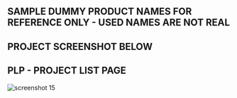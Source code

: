 ## SAMPLE DUMMY PRODUCT NAMES FOR REFERENCE ONLY - USED NAMES ARE NOT REAL
## PROJECT SCREENSHOT BELOW
## PLP - PROJECT LIST PAGE

![screenshot 15](https://user-images.githubusercontent.com/10104522/48579060-6a473e00-e941-11e8-98ed-06129d4daea2.png)
